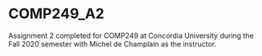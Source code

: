 # COMP249_A2
 Assignment 2 completed for COMP249 at Concordia University during the Fall 2020 semester with Michel de Champlain as the instructor.
